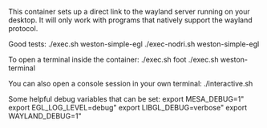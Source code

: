 This container sets up a direct link to the wayland server running on your desktop.
It will only work with programs that natively support the wayland protocol.

Good tests:
  ./exec.sh weston-simple-egl
  ./exec-nodri.sh weston-simple-egl

To open a terminal inside the container:
  ./exec.sh foot
  ./exec.sh weston-terminal

You can also open a console session in your own terminal:
  ./interactive.sh

Some helpful debug variables that can be set:
  export MESA_DEBUG=1"
  export EGL_LOG_LEVEL=debug"
  export LIBGL_DEBUG=verbose"
  export WAYLAND_DEBUG=1"
